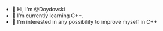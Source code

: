 - 👋 Hi, I’m @Doydovski
- 🌱 I’m currently learning C++.
- 📖 I'm interested in any possibility to improve myself in C++

<!---
Doydovski/Doydovski is a ✨ special ✨ repository because its `README.md` (this file) appears on your GitHub profile.
You can click the Preview link to take a look at your changes.
--->
